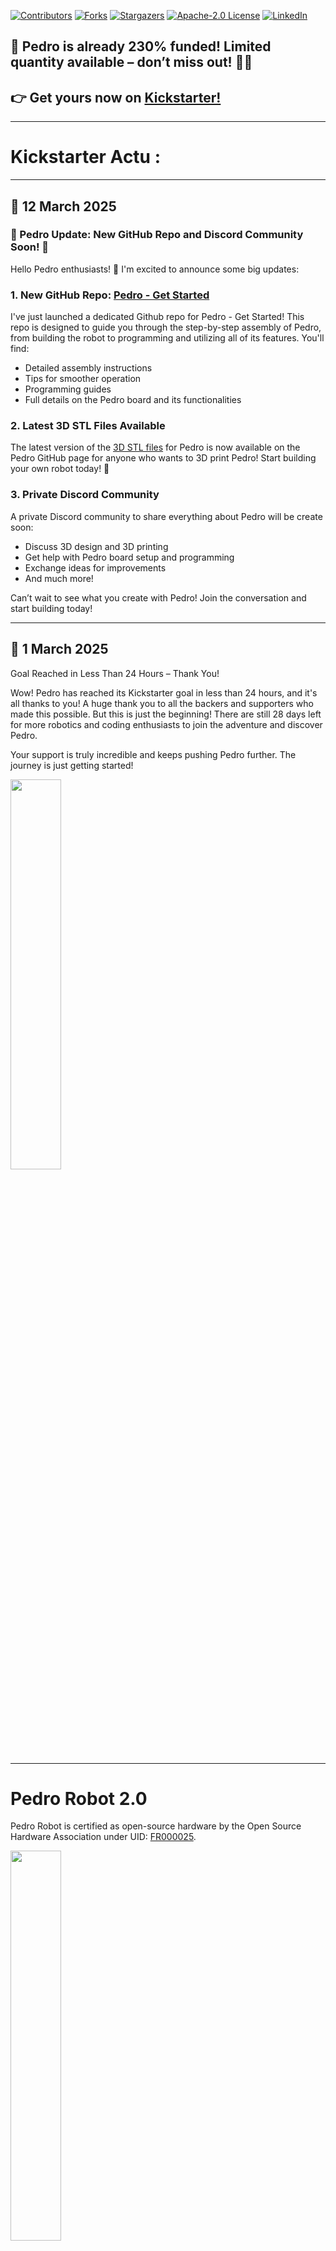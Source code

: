 [![Contributors][contributors-shield]][contributors-url]
[![Forks][forks-shield]][forks-url]
[![Stargazers][stars-shield]][stars-url]
[![Apache-2.0 License][license-shield]][license-url]
[![LinkedIn][linkedin-shield]][linkedin-url]


[linkedin-shield]: https://img.shields.io/badge/-LinkedIn-black.svg?style=for-the-badge&logo=linkedin&colorB=blue
[linkedin-url]: https://linkedin.com/in/almoutazar-saandi

[contributors-shield]: https://img.shields.io/github/contributors/almtzr/Pedro.svg?style=for-the-badge&colorB=red
[contributors-url]: https://github.com/almtzr/Pedro/graphs/contributors

[forks-shield]: https://img.shields.io/github/forks/almtzr/Pedro.svg?style=for-the-badge&colorB=yellow
[forks-url]: https://github.com/almtzr/Pedro/network/members

[stars-shield]: https://img.shields.io/github/stars/almtzr/Pedro.svg?style=for-the-badge&colorB=orange
[stars-url]: https://github.com/almtzr/Pedro/stargazers

[license-shield]: https://img.shields.io/github/license/almtzr/Pedro.svg?style=for-the-badge&colorB=286
[license-url]: https://github.com/almtzr/Pedro/blob/main/LICENSE

## 🚀 Pedro is already 230% funded! Limited quantity available – don’t miss out! 🤖🎉
## 👉 Get yours now on [Kickstarter!](https://www.kickstarter.com/projects/731479134/pedro-0)

---
# Kickstarter Actu :
---

## 📅 12 March 2025
### 🚀 Pedro Update: New GitHub Repo and Discord Community Soon! 🤖

Hello Pedro enthusiasts! 👋
I'm excited to announce some big updates:

### 1. New GitHub Repo: [Pedro - Get Started](https://github.com/almtzr/Pedro-Get-Started)

I've just launched a dedicated Github repo for Pedro - Get Started! This repo is designed to guide you through the step-by-step assembly of Pedro, from building the robot to programming and utilizing all of its features.
You'll find:

- Detailed assembly instructions
- Tips for smoother operation
- Programming guides
- Full details on the Pedro board and its functionalities

### 2. Latest 3D STL Files Available

The latest version of the [3D STL files](https://github.com/almtzr/Pedro/tree/main/stl/kickstarter_version) for Pedro is now available on the Pedro GitHub page for anyone who wants to 3D print Pedro! Start building your own robot today! 🎉

### 3. Private Discord Community

A private Discord community to share everything about Pedro will be create soon:

- Discuss 3D design and 3D printing
- Get help with Pedro board setup and programming
- Exchange ideas for improvements
- And much more!

Can’t wait to see what you create with Pedro! Join the conversation and start building today!

---

## 📅 1 March 2025

Goal Reached in Less Than 24 Hours – Thank You!

Wow! Pedro has reached its Kickstarter goal in less than 24 hours, and it's all thanks to you! A huge thank you to all the backers and supporters who made this possible. But this is just the beginning! There are still 28 days left for more robotics and coding enthusiasts to join the adventure and discover Pedro.

Your support is truly incredible and keeps pushing Pedro further. The journey is just getting started! 

<div align="left">
    <img src="img/pedro_thank_you.gif" width="40%">
</div>

---

# Pedro Robot 2.0

Pedro Robot is certified as open-source hardware by the Open Source Hardware Association under UID: [FR000025](https://certification.oshwa.org/fr000025.html).
<div align="left">
    <img src="img/certification-mark-FR000025-stacked.png" width="40%">
</div>

## Overview

Pedro is a sophisticated mini robotic arm designed to be entirely 3D printed and assembled without any tools. Equipped with four mini servo motors and powered by a custom-made Arduino-compatible board, Pedro offers versatile wireless communication options with its integrated **nRF24L01 module for remote control**, **HC-05 Bluetooth module for smartphone connectivity**, and **ESP8266 WiFi module for IoT integration**. It also features an **OLED 128x64 display**, allowing real-time feedback and data visualization.

To ensure smooth and accurate operations, Pedro is equipped with two ball bearings, strategically placed for enhanced precision in its movements. This versatile and educational robot is perfect for hobbyists, students, and makers looking to explore robotics, electronics, and programming, all while enjoying a hands-on and engaging experience.

<div align="center">
    <img src="img/pedro_overview.jpeg" width="100%">
</div>

## 1. Features

Pedro is a compact, DIY robot that you can build and program yourself. All parts of Pedro are designed to be 3D printed, and the robot can be assembled without any additional tools.

</br>

- **4 Mini Servo Motors**: For precise movements.
- **Arduino-Compatible Board**: Designed specifically for this project, offering easy integration with the robot's components.
- **Two Rechargeable 18650 Batteries**: Powering the robot, rechargeable via USB.
- **Fully 3D Printable**: All structural components can be printed on a standard 3D printer.
- **Tool-Free Assembly**: Designed to snap together easily without the need for tools.
- **Micro USB Cable**: For Charging and Programming.

## 2. Boards

The Pedro Board is here to revolutionize how you learn and create in electronics, programming, and robotics. Designed with simplicity and versatility in mind, this open-source board comes in two versions: the **Pedro Rev 3** with 4 powerful integrated modules (**NRF24L01**, **ESP8266-01**, **HC-05**, and **OLED 128x64**) and the **Pedro Rev 2** with 2 integrated modules (**NRF24L01** and **OLED 128x64**). Both versions offer a compact and efficient design to help you bring your robotic projects to life!

Additionally, the **Gerber files for the Pedro Rev 2** are available for those who want to create their own custom Pedro robot board.

<div align="left">
    <img src="img/pedro_board_rev3.png" width="80%">
</div>

<br>

- **OLED Screen (128x64)**: Visualize data, debug in real-time, or create interactive menus.
- **NRF24L01**: Enable long-range wireless communication between Pedro or devices.
- **ESP8266-01 WiFi Module**: Bring your Pedro online with ease. (**Rev 3 only**)
- **HC-05 Bluetooth Module**: Connect wirelessly to smartphones or other devices. (**Rev 3 only**)

## 3. Get Started

Checkout the [Pedro Get Started](https://github.com/almtzr/Pedro-Get-Started/tree/main) repo to bring your Pedro to life. You'll find detailed assembly instructions, Programming guides and much more.

<div align="left">
    <img src="img/pedro_get_started.png" width="50%">
</div>

## 4. Applications

### Radio communication by NRF24L01 module

<div align="left">
    <img align="center" src="img/dual-mode.gif" width="60%">
</div>

### Bluetooth communication by HC-O5 module

 <div align="left">
    <img align="center" src="img/bluetooth_mode.gif" width="60%">
</div>
 
### WiFi communication by ESP8266-01 module
 ... work in progress ...

## 5. Contributing
We welcome contributions from the community! Here's how you can help:

1. **Fork the Repository**: Click the "Fork" button at the top right of this page.
2. **Clone Your Fork**: 
   ```
   git clone https://github.com/almtzr/Pedro.git
   ```
3. **Create a Branch**: 
   ```
   git checkout -b feature/your-feature-name
   ```
4. **Make Your Changes**: Add new features, fix bugs, or improve documentation.
5. **Commit and Push**: 
   ```
   git commit -m "Add your message here"
   git push origin feature/your-feature-name
   ```
6. **Submit a Pull Request**: Navigate to the original repository and submit a pull request.

### Explore the Incredible Possibilities

The programming possibilities are endless, providing an opportunity for both beginners and advanced users to push the boundaries of what Robot Pedro can achieve. Enjoy the process of learning, experimenting, and refining your programming skills with this remarkable STEAM education tool.

<div align="center">
    <img src="img/workshop.jpg" width="100%">
</div>

## 6. License
This project is licensed under the Apache-2.0 License. See the `LICENSE` file for more details.

---

> Hi, I'm Almoutazar SAANDI, computer engineer based in France. In my free time, I enjoy creating open-source projects, and Pedro is one of them. 
If you need more details or have any questions about Pedro, feel free to reach out to me.

---
